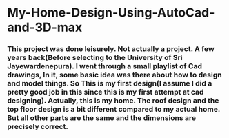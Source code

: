 # My-Home-Design-Using-AutoCad-and-3D-max

### This project was done leisurely. Not actually a project. A few years back(Before selecting to the University of Sri Jayewardenepura). I went through a small playlist of Cad drawings, In it, some basic idea was there about how to design and model things. So This is my first design(I assume I did a pretty good job in this since this is my first attempt at cad designing). Actually, this is my home. The roof design and the top floor design is a bit different compared to my actual home. But all other parts are the same and the dimensions are precisely correct. 
